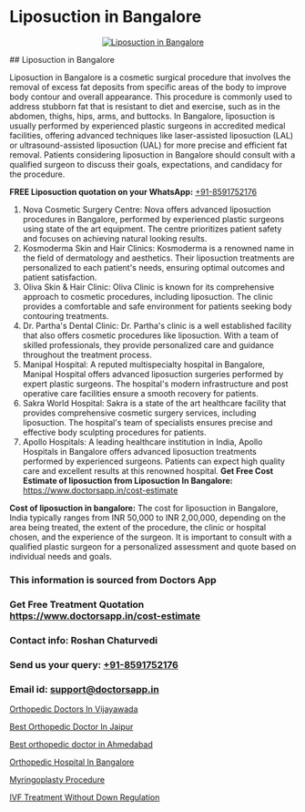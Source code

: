 # Liposuction in Bangalore

<p align="center">
  <a href="null">
    <img src="null" alt="Liposuction in Bangalore">
  </a>
</p>
## Liposuction in Bangalore

Liposuction in Bangalore is a cosmetic surgical procedure that involves the removal of excess fat deposits from specific areas of the body to improve body contour and overall appearance. This procedure is commonly used to address stubborn fat that is resistant to diet and exercise, such as in the abdomen, thighs, hips, arms, and buttocks. In Bangalore, liposuction is usually performed by experienced plastic surgeons in accredited medical facilities, offering advanced techniques like laser-assisted liposuction (LAL) or ultrasound-assisted liposuction (UAL) for more precise and efficient fat removal. Patients considering liposuction in Bangalore should consult with a qualified surgeon to discuss their goals, expectations, and candidacy for the procedure.

**FREE Liposuction quotation on your WhatsApp:**  [+91-8591752176](https://api.whatsapp.com/send?phone=8591752176)

1) Nova Cosmetic Surgery Centre: Nova offers advanced liposuction procedures in Bangalore, performed by experienced plastic surgeons using state of the art equipment. The centre prioritizes patient safety and focuses on achieving natural looking results.
2) Kosmoderma Skin and Hair Clinics: Kosmoderma is a renowned name in the field of dermatology and aesthetics. Their liposuction treatments are personalized to each patient's needs, ensuring optimal outcomes and patient satisfaction.
3) Oliva Skin & Hair Clinic: Oliva Clinic is known for its comprehensive approach to cosmetic procedures, including liposuction. The clinic provides a comfortable and safe environment for patients seeking body contouring treatments.
4) Dr. Partha's Dental Clinic: Dr. Partha's clinic is a well established facility that also offers cosmetic procedures like liposuction. With a team of skilled professionals, they provide personalized care and guidance throughout the treatment process.
5) Manipal Hospital: A reputed multispecialty hospital in Bangalore, Manipal Hospital offers advanced liposuction surgeries performed by expert plastic surgeons. The hospital's modern infrastructure and post operative care facilities ensure a smooth recovery for patients.
6) Sakra World Hospital: Sakra is a state of the art healthcare facility that provides comprehensive cosmetic surgery services, including liposuction. The hospital's team of specialists ensures precise and effective body sculpting procedures for patients.
7) Apollo Hospitals: A leading healthcare institution in India, Apollo Hospitals in Bangalore offers advanced liposuction treatments performed by experienced surgeons. Patients can expect high quality care and excellent results at this renowned hospital.
**Get Free Cost Estimate of liposuction from Liposuction In Bangalore:** https://www.doctorsapp.in/cost-estimate

**Cost of liposuction in bangalore:**
The cost for liposuction in Bangalore, India typically ranges from INR 50,000 to INR 2,00,000, depending on the area being treated, the extent of the procedure, the clinic or hospital chosen, and the experience of the surgeon. It is important to consult with a qualified plastic surgeon for a personalized assessment and quote based on individual needs and goals.

### This information is sourced from Doctors App 
### Get Free Treatment Quotation https://www.doctorsapp.in/cost-estimate
### Contact info: Roshan Chaturvedi 
### Send us your query: [+91-8591752176](https://api.whatsapp.com/send?phone=8591752176) 
### Email id: support@doctorsapp.in

[Orthopedic Doctors In Vijayawada](https://www.linkedin.com/pulse/orthopedic-doctors-vijayawada-doctorsapp-united-arab-emirates-k9rme?trackingId=4m%2FFnXK3zpjIJmafqNBopg%3D%3D&lipi=urn%3Ali%3Apage%3Ad_flagship3_company_admin%3BSXrbBuk4SwWZ8nIcZ2zSvw%3D%3D)

[Best Orthopedic Doctor In Jaipur](https://www.linkedin.com/pulse/best-orthopedic-hospital-jaipur-acl-tear-treatment-pkhme?trackingId=EqjeDt3nF3y4L64jEijncg%3D%3D&lipi=urn%3Ali%3Apage%3Ad_flagship3_company_admin%3BxUBWLKzDRA2fVBqJ%2Fp%2FTnw%3D%3D)

[Best orthopedic doctor in Ahmedabad](https://medium.com/@manish632504/best-orthopedic-doctor-in-ahmedabad-3091c9eab5cc)

[Orthopedic Hospital In Bangalore](https://medium.com/@vimalrana22/orthopedic-hospital-in-bangalore-ba14bbeeed06)

[Myringoplasty Procedure](https://doctors-apps.github.io/doctorsapp/myringoplasty-procedure)

[IVF Treatment Without Down Regulation](https://doctors-apps.github.io/doctorsapp/ivf-treatment-without-down-regulation)

